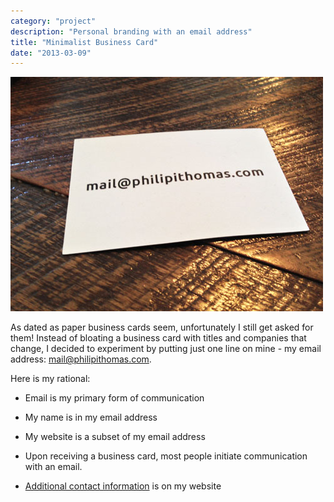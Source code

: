```yaml
---
category: "project"
description: "Personal branding with an email address"
title: "Minimalist Business Card"
date: "2013-03-09"
---
```


<a href="/images/business_card.jpg"><img src="/images/business_card_small.jpg" alt="Philip Thomas business card" /></a>

As dated as paper business cards seem, unfortunately I still get asked for them! Instead of bloating a business card with titles and companies that change, I decided to experiment by putting just one line on mine - my email address: [mail@philipithomas.com](mailto:mail@philipithomas.com).

Here is my rational:

* Email is my primary form of communication

* My name is in my email address

* My website is a subset of my email address

* Upon receiving a business card, most people initiate communication with an email. 

* [Additional contact information](/connect) is on my website


